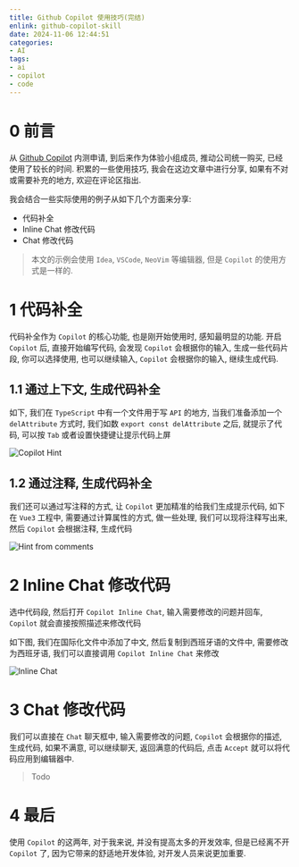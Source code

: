 ```yaml
---
title: Github Copilot 使用技巧(完结)
enlink: github-copilot-skill
date: 2024-11-06 12:44:51
categories:
- AI
tags:
- ai
- copilot
- code
---
```


# 0 前言

从 [Github Copilot](https://github.com/features/copilot) 内测申请, 到后来作为体验小组成员, 推动公司统一购买, 已经使用了较长的时间. 积累的一些使用技巧, 我会在这边文章中进行分享, 如果有不对或需要补充的地方, 欢迎在评论区指出.

我会结合一些实际使用的例子从如下几个方面来分享:

- 代码补全
- Inline Chat 修改代码
- Chat 修改代码

> 本文的示例会使用 `Idea`, `VSCode`, `NeoVim` 等编辑器, 但是 `Copilot` 的使用方式是一样的.

# 1 代码补全

代码补全作为 `Copilot` 的核心功能, 也是刚开始使用时, 感知最明显的功能. 开启 `Copilot` 后, 直接开始编写代码, 会发现 `Copilot` 会根据你的输入, 生成一些代码片段, 你可以选择使用, 也可以继续输入, `Copilot` 会根据你的输入, 继续生成代码.


## 1.1 通过上下文, 生成代码补全

如下, 我们在 `TypeScript` 中有一个文件用于写 `API` 的地方, 当我们准备添加一个 `delAttribute` 方式时, 我们如数 `export const delAttribute` 之后, 就提示了代码, 可以按 `Tab` 或者设置快捷键让提示代码上屏

![Copilot Hint](https://cdn.jsdelivr.net/gh/yelog/assets/images/202411271034673.gif)

## 1.2 通过注释, 生成代码补全

我们还可以通过写注释的方式, 让 `Copilot` 更加精准的给我们生成提示代码, 如下在 `Vue3` 工程中, 需要通过计算属性的方式, 做一些处理, 我们可以现将注释写出来, 然后 `Copilot` 会根据注释, 生成代码 

![Hint from comments](https://cdn.jsdelivr.net/gh/yelog/assets/images/202411271054707.gif)

# 2 Inline Chat 修改代码

选中代码段, 然后打开 `Copilot Inline Chat`, 输入需要修改的问题并回车, `Copilot` 就会直接按照描述来修改代码

如下图, 我们在国际化文件中添加了中文, 然后复制到西班牙语的文件中, 需要修改为西班牙语, 我们可以直接调用 `Copilot Inline Chat` 来修改

![Inline Chat](https://cdn.jsdelivr.net/gh/yelog/assets/images/202411271103290.gif)


# 3 Chat 修改代码

我们可以直接在 `Chat` 聊天框中, 输入需要修改的问题, `Copilot` 会根据你的描述, 生成代码, 如果不满意, 可以继续聊天, 返回满意的代码后, 点击 `Accept` 就可以将代码应用到编辑器中.

> Todo

# 4 最后

使用 `Copilot` 的这两年, 对于我来说, 并没有提高太多的开发效率, 但是已经离不开 `Copilot` 了, 因为它带来的舒适地开发体验, 对开发人员来说更加重要.




